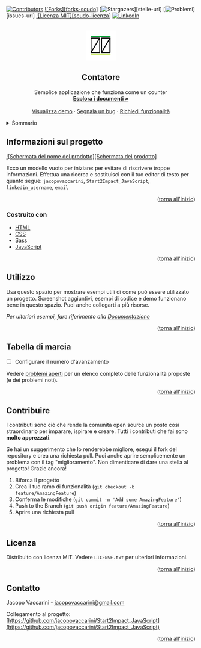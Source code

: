 <div id="top"></div>


<!-- PROJECT SHIELDS -->
[![Contributors][contributors-shield]][contributors-url]
[![Forks][forks-scudo]][forks-url]
[![Stargazers][stelle-scudo]][stelle-url]
[![Problemi][issues-shield]][issues-url]
[![Licenza MIT][scudo-licenza]][URL-licenza]
[![LinkedIn][linkedin-shield]][linkedin-url]


<!-- LOGO DEL PROGETTO -->
<br />
<div align="center">
  <a href="https://github.com/jacopovaccarini/Start2Impact_JavaScript">
    <img src="assets/img/logo.png" alt="Logo" width="80" height="80">
  </a>

<h2 align="center">Contatore</h2>

  <p align="center">
    Semplice applicazione che funziona come un counter
    <br />
    <a href="https://github.com/jacopovaccarini/Start2Impact_JavaScript"><strong>Esplora i documenti »</strong></a>
    <br />
    <br />
    <a href="https://jacopovaccarini.github.io/Start2Impact_JavaScript/">Visualizza demo</a>
    ·
    <a href="https://github.com/jacopovaccarini/Start2Impact_JavaScript/issues">Segnala un bug</a>
    ·
    <a href="https://github.com/jacopovaccarini/Start2Impact_JavaScript/issues">Richiedi funzionalità</a>
  </p>
</div>



<!-- INDICE -->
<details>
  <summary>Sommario</summary>
  <ol>
    <li>
      <a href="#about-the-project">Informazioni sul progetto</a>
      <ul>
        <li><a href="#built-with">Costruito con</a></li>
      </ul>
    </li>
    <li><a href="#usage">Utilizzo</a></li>
    <li><a href="#roadmap">Tabella di marcia</a></li>
    <li><a href="#contributing">Contributo</a></li>
    <li><a href="#license">Licenza</a></li>
    <li><a href="#contact">Contatti</a></li>
    <li><a href="#acknowledgements">Ringraziamenti</a></li>
  </ol>
</details>



<!-- SUL PROGETTO -->
## Informazioni sul progetto

[![Schermata del nome del prodotto][Schermata del prodotto]](https://jacopovaccarini.github.io/Start2Impact_JavaScript/)

Ecco un modello vuoto per iniziare: per evitare di riscrivere troppe informazioni. Effettua una ricerca e sostituisci con il tuo editor di testo per quanto segue: `jacopovaccarini`, `Start2Impact_JavaScript`, `linkedin_username`, `email`

<p align="right">(<a href="#top">torna all'inizio</a>)</p>



### Costruito con

* [HTML](https://html.spec.whatwg.org/)
* [CSS](https://www.w3.org/TR/CSS/)
* [Sass](https://sass-lang.com/)
* [JavaScript](https://developer.mozilla.org/en-US/docs/Web/JavaScript?retiredLocale=it)

<p align="right">(<a href="#top">torna all'inizio</a>)</p>


<!-- ESEMPI DI UTILIZZO -->
## Utilizzo

Usa questo spazio per mostrare esempi utili di come può essere utilizzato un progetto. Screenshot aggiuntivi, esempi di codice e demo funzionano bene in questo spazio. Puoi anche collegarti a più risorse.

_Per ulteriori esempi, fare riferimento alla [Documentazione](https://example.com)_

<p align="right">(<a href="#top">torna all'inizio</a>)</p>



<!-- ROADMAP -->
## Tabella di marcia

- [ ] Configurare il numero d'avanzamento

Vedere [problemi aperti](https://github.com/jacopovaccarini/Start2Impact_JavaScript/issues) per un elenco completo delle funzionalità proposte (e dei problemi noti).

<p align="right">(<a href="#top">torna all'inizio</a>)</p>



<!-- CONTRIBUTO -->
## Contribuire

I contributi sono ciò che rende la comunità open source un posto così straordinario per imparare, ispirare e creare. Tutti i contributi che fai sono **molto apprezzati**.

Se hai un suggerimento che lo renderebbe migliore, esegui il fork del repository e crea una richiesta pull. Puoi anche aprire semplicemente un problema con il tag "miglioramento".
Non dimenticare di dare una stella al progetto! Grazie ancora!

1. Biforca il progetto
2. Crea il tuo ramo di funzionalità (`git checkout -b feature/AmazingFeature`)
3. Conferma le modifiche (`git commit -m 'Add some AmazingFeature'`)
4. Push to the Branch (`git push origin feature/AmazingFeature`)
5. Aprire una richiesta pull

<p align="right">(<a href="#top">torna all'inizio</a>)</p>



<!-- LICENZA -->
## Licenza

Distribuito con licenza MIT. Vedere `LICENSE.txt` per ulteriori informazioni.

<p align="right">(<a href="#top">torna all'inizio</a>)</p>



<!-- CONTATTO -->
## Contatto

Jacopo Vaccarini - jacopovaccarini@gmail.com

Collegamento al progetto: [https://github.com/jacopovaccarini/Start2Impact_JavaScript](https://github.com/jacopovaccarini/Start2Impact_JavaScript)

<p align="right">(<a href="#top">torna all'inizio</a>)</p>



<!-- LINK E IMMAGINI MARKDOWN -->
<!-- https://www.markdownguide.org/basic-syntax/#reference-style-links -->
[contributors-shield]: https://img.shields.io/github/contributors/jacopovaccarini/Start2Impact_JavaScript.svg?style=for-the-badge
[contributors-url]: https://github.com/jacopovaccarini/Start2Impact_JavaScript/graphs/contributors
[forks-shield]: https://img.shields.io/github/forks/jacopovaccarini/Start2Impact_JavaScript.svg?style=for-the-badge
[forks-url]: https://github.com/jacopovaccarini/Start2Impact_JavaScript/network/members
[stelle-scudo]: https://img.shields.io/github/stars/jacopovaccarini/Start2Impact_JavaScript.svg?style=for-the-badge
[URL-stelle]: https://github.com/jacopovaccarini/Start2Impact_JavaScript/stargazers
[issues-shield]: https://img.shields.io/github/issues/jacopovaccarini/Start2Impact_JavaScript.svg?style=for-the-badge
[URL-problemi]: https://github.com/jacopovaccarini/Start2Impact_JavaScript/issues
[license-shield]: https://img.shields.io/github/license/jacopovaccarini/Start2Impact_JavaScript.svg?style=for-the-badge
[URL-licenza]: https://github.com/jacopovaccarini/Start2Impact_JavaScript/blob/master/LICENSE.txt
[linkedin-shield]: https://img.shields.io/badge/-LinkedIn-black.svg?style=for-the-badge&logo=linkedin&colorB=555
[linkedin-url]: https://linkedin.com/in/jacopo-vaccarini
[screenshot del prodotto]: images/screenshot.png
